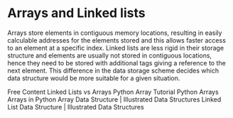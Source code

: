 # Arrays and Linked lists

Arrays store elements in contiguous memory locations, resulting in easily calculable addresses for the elements stored and this allows faster access to an element at a specific index. Linked lists are less rigid in their storage structure and elements are usually not stored in contiguous locations, hence they need to be stored with additional tags giving a reference to the next element. This difference in the data storage scheme decides which data structure would be more suitable for a given situation.

<ResourceGroupTitle>Free Content</ResourceGroupTitle>
<BadgeLink colorScheme='yellow' badgeText='Read' href='https://www.geeksforgeeks.org/linked-list-vs-array/'>Linked Lists vs Arrays</BadgeLink>
<BadgeLink colorScheme='yellow' badgeText='Read' href='https://www.freecodecamp.org/news/python-array-tutorial-define-index-methods/'>Python Array Tutorial</BadgeLink>
<BadgeLink colorScheme='yellow' badgeText='Read' href='https://www.geeksforgeeks.org/python-arrays/'>Python Arrays</BadgeLink>
<BadgeLink colorScheme='yellow' badgeText='Read' href='https://www.edureka.co/blog/arrays-in-python/'>Arrays in Python</BadgeLink>
<BadgeLink colorScheme='red' badgeText='Watch' href='https://www.youtube.com/watch?v=QJNwK2uJyGs'>Array Data Structure | Illustrated Data Structures</BadgeLink>
<BadgeLink colorScheme='red' badgeText='Watch' href='https://www.youtube.com/watch?v=odW9FU8jPRQ'>Linked List Data Structure | Illustrated Data Structures</BadgeLink>




